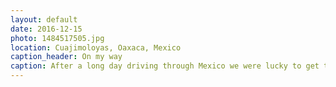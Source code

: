 ```yaml
---
layout: default
date: 2016-12-15
photo: 1484517505.jpg
location: Cuajimoloyas, Oaxaca, Mexico
caption_header: On my way
caption: After a long day driving through Mexico we were lucky to get that stunning sunset. That night we slept in a Cabaña lost in the woods. Awesome place but sooooo cold haha!
---
```

